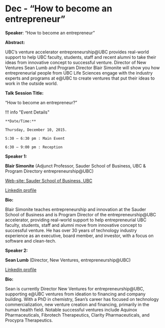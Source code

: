 # Dec - “How to become an entrepreneur”

**Speaker**: “How to become an entrepreneur”

**Abstract:**

UBC’s venture accelerator entrepreneurship@UBC provides real-world support to help UBC faculty, students, staff and recent alumni to take their ideas from innovative concept to successful venture. Director of New Ventures Sean Lumb and Program Director Blair Simonite will show you how entrepreneurial people from UBC Life Sciences engage with the industry experts and programs at e@UBC to create ventures that put their ideas to work in the outside world.

**Talk Session Title:**

“How to become an entrepreneur?”

!!! info "Event Details"
    
    
    **Date/Time:**
    
    Thursday, December 10, 2015.
    
    5:30 – 6:30 pm : Main Event
    
    6:30 – 9:00 pm : Reception

**Speaker 1:**

**Blair Simonite** (Adjunct Professor, Sauder School of Business, UBC & Program Directory entrepreneurship@UBC)

[Web-site: Sauder School of Business, UBC](http://www.sauder.ubc.ca/Faculty/People/Faculty_Members/Simonite_Blair)

[Linkedin profile](https://ca.linkedin.com/in/blairsimonite)

**Bio:**

Blair Simonite teaches entrepreneurship and innovation at the Sauder School of Business and is Program Director of the entrepreneurship@UBC accelerator, providing real-world support to help entrepreneurial UBC faculty, students, staff and alumni move from innovative concept to successful venture. He has over 30 years of technology industry experience as an executive, board member, and investor, with a focus on software and clean-tech.

**Speaker 2:**

**Sean Lumb** (Director, New Ventures, entrepreneurship@UBC)

[Linkedin profile](https://www.linkedin.com/in/sean-lumb-0640382)

**Bio:**

Sean is currently Director New Ventures for entrepreneurship@UBC, supporting e@UBC ventures from ideation to financing and company building. With a PhD in chemistry, Sean’s career has focused on technology commercialization, new venture creation and financing, primarily in the human health field. Notable successful ventures include Aquinox Pharmaceuticals, Fibrotech Therapeutics, Clarity Pharmaceuticals, and Procypra Therapeutics.

